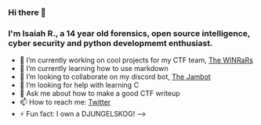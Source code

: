 ### Hi there 👋

### I'm Isaiah R., a 14 year old forensics, open source intelligence, cyber security and python developmemt enthusiast.

- 🔭 I’m currently working on cool projects for my CTF team, [The WINRaRs](https://ctftime.org/team/113086)
- 🌱 I’m currently learning how to use markdown
- 👯 I’m looking to collaborate on my discord bot, [The Jambot](https://github.com/RealJammy/The-Jambot)
- 🤔 I’m looking for help with learning C
- 💬 Ask me about how to make a good CTF writeup
- 📫 How to reach me: [Twitter](https://twitter.com/CaptureTheJam)
- ⚡ Fun fact: I own a DJUNGELSKOG!
-->
